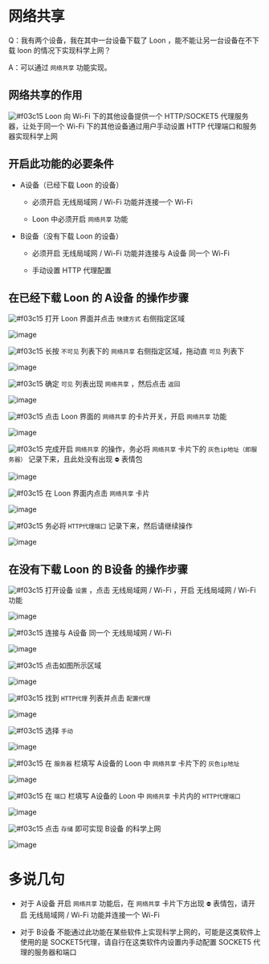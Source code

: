 # 网络共享

Q：我有两个设备，我在其中一台设备下载了 Loon ，能不能让另一台设备在不下载 loon 的情况下实现科学上网？

A：可以通过 `网络共享` 功能实现。

## 网络共享的作用

![#f03c15](https://placehold.it/15/f03c15/000000?text=+) Loon 向 Wi-Fi 下的其他设备提供一个 HTTP/SOCKET5 代理服务器，让处于同一个 Wi-Fi 下的其他设备通过用户手动设置 HTTP 代理端口和服务器实现科学上网

## 开启此功能的必要条件

- A设备（已经下载 Loon 的设备）

  - 必须开启 无线局域网 / Wi-Fi 功能并连接一个 Wi-Fi
  
  - Loon 中必须开启 `网络共享` 功能
  
- B设备（没有下载 Loon 的设备）

  - 必须开启 无线局域网 / Wi-Fi 功能并连接与 A设备 同一个 Wi-Fi
  
  - 手动设置 HTTP 代理配置
  
## 在已经下载 Loon 的 A设备 的操作步骤

![#f03c15](https://placehold.it/15/f03c15/000000?text=+) 打开 Loon 界面并点击 `快捷方式` 右侧指定区域

![image](https://raw.githubusercontent.com/chiupam/tutorial-image/master/Loon/Plus/Network_Sharing.jpg)

![#f03c15](https://placehold.it/15/f03c15/000000?text=+) 长按 `不可见` 列表下的 `网络共享` 右侧指定区域，拖动直 `可见` 列表下

![image](https://raw.githubusercontent.com/chiupam/tutorial-image/master/Loon/Plus/Network_Sharing_A_1.jpg)

![#f03c15](https://placehold.it/15/f03c15/000000?text=+) 确定 `可见` 列表出现 `网络共享` ，然后点击 `返回`

![image](https://raw.githubusercontent.com/chiupam/tutorial-image/master/Loon/Plus/Network_Sharing_A_2.jpg)

![#f03c15](https://placehold.it/15/f03c15/000000?text=+) 点击 Loon 界面的 `网络共享` 的卡片开关，开启 `网络共享` 功能

![image](https://raw.githubusercontent.com/chiupam/tutorial-image/master/Loon/Plus/Network_Sharing_A_3.jpg)

![#f03c15](https://placehold.it/15/f03c15/000000?text=+) 完成开启 `网络共享` 的操作，务必将 `网络共享` 卡片下的 `灰色ip地址（即服务器）` 记录下来，且此处没有出现 `⛔️` 表情包

![image](https://raw.githubusercontent.com/chiupam/tutorial-image/master/Loon/Plus/Network_Sharing_A_4.jpg)

![#f03c15](https://placehold.it/15/f03c15/000000?text=+) 在 Loon 界面内点击 `网络共享` 卡片

![image](https://raw.githubusercontent.com/chiupam/tutorial-image/master/Loon/Plus/Network_Sharing_A_5.jpg)

![#f03c15](https://placehold.it/15/f03c15/000000?text=+) 务必将 `HTTP代理端口` 记录下来，然后请继续操作

![image](https://raw.githubusercontent.com/chiupam/tutorial-image/master/Loon/Plus/Network_Sharing_A_6.jpg)

## 在没有下载 Loon 的 B设备 的操作步骤

![#f03c15](https://placehold.it/15/f03c15/000000?text=+) 打开设备 `设置` ，点击 无线局域网 / Wi-Fi ，开启 无线局域网 / Wi-Fi 功能

![image](https://raw.githubusercontent.com/chiupam/tutorial-image/master/Loon/Plus/Network_Sharing_B_1.jpg)

![#f03c15](https://placehold.it/15/f03c15/000000?text=+) 连接与 A设备 同一个 无线局域网 / Wi-Fi

![image](https://raw.githubusercontent.com/chiupam/tutorial-image/master/Loon/Plus/Network_Sharing_B_2.jpg)

![#f03c15](https://placehold.it/15/f03c15/000000?text=+) 点击如图所示区域

![image](https://raw.githubusercontent.com/chiupam/tutorial-image/master/Loon/Plus/Network_Sharing_B_3.jpg)

![#f03c15](https://placehold.it/15/f03c15/000000?text=+) 找到 `HTTP代理` 列表并点击 `配置代理`

![image](https://raw.githubusercontent.com/chiupam/tutorial-image/master/Loon/Plus/Network_Sharing_B_4.jpg)

![#f03c15](https://placehold.it/15/f03c15/000000?text=+) 选择 `手动`

![image](https://raw.githubusercontent.com/chiupam/tutorial-image/master/Loon/Plus/Network_Sharing_B_5.jpg)

![#f03c15](https://placehold.it/15/f03c15/000000?text=+) 在 `服务器` 栏填写 A设备的 Loon 中 `网络共享` 卡片下的 `灰色ip地址`

![image](https://raw.githubusercontent.com/chiupam/tutorial-image/master/Loon/Plus/Network_Sharing_B_6.jpg)

![#f03c15](https://placehold.it/15/f03c15/000000?text=+) 在 `端口` 栏填写 A设备的 Loon 中 `网络共享` 卡片内的 `HTTP代理端口`

![image](https://raw.githubusercontent.com/chiupam/tutorial-image/master/Loon/Plus/Network_Sharing_B_7.jpg)

![#f03c15](https://placehold.it/15/f03c15/000000?text=+) 点击 `存储` 即可实现 B设备 的科学上网

![image](https://raw.githubusercontent.com/chiupam/tutorial-image/master/Loon/Plus/Network_Sharing_B_8.jpg)

# 多说几句

- 对于 A设备 开启 `网络共享` 功能后，在 `网络共享` 卡片下方出现 `⛔️` 表情包，请开启  无线局域网 / Wi-Fi 功能并连接一个 Wi-Fi

- 对于 B设备 不能通过此功能在某些软件上实现科学上网的，可能是这类软件上使用的是 SOCKET5代理，请自行在这类软件内设置内手动配置 SOCKET5 代理的服务器和端口
